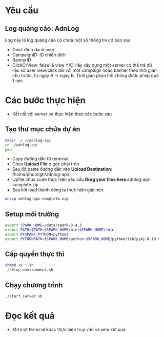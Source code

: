# Yêu cầu 
## Log quảng cáo: AdnLog
Log này là log quảng cáo có chưa một số thông tin cơ bản sau:
- Guid: định danh user
- CampaignID: ID chiến dich
- BannerID
- ClickOrView: false là view
Y/C Hãy xây dựng một server có thể trả dữ liệu số user view/click đối với một campaign hoặc banner theo thời gian cho trước, từ ngày A -> ngày B. Thời gian phản hồi không được phép quá 1 min.

# Các bước thực hiện 
- Kết nối với server và thực hiện theo các bước sau 
## Tạo thư mục chứa dự án 
```bash
mkdir -p ~/adnlog-api
cd ~/adnlog-api
pwd
```
- Copy đường dẫn từ terminal
- Chọn **Upload File** ở góc phải trên
- Sau đó paste đường dẫn vào **Upload Destination**: /home/phuongtl/adnlog-api/
- Upfile chứa code thực hiện yêu cầu **Drag your files here**:adnlog-api-complete.zip
- Sau khi load thành công ta thực hiện giải nén
```bash
unzip adnlog-api-complete.zip
```

## Setup môi trường 
```bash
export SPARK_HOME=/data/spark-3.4.3
export PATH=$PATH:$SPARK_HOME/bin:$SPARK_HOME/sbin
export PYSPARK_PYTHON=python3
export PYTHONPATH=$SPARK_HOME/python:$SPARK_HOME/python/lib/py4j-0.10.9.7-src.zip:$PYTHONPATH
```

## Cấp quyền thực thi 
```bash
chmod +x *.sh
./setup_environment.sh
```

## Chạy chương trình 
```bash
./start_server.sh
```
# Đọc kết quả 
- Mở một terminal khác thực hiện truy vấn và xem kết quả

